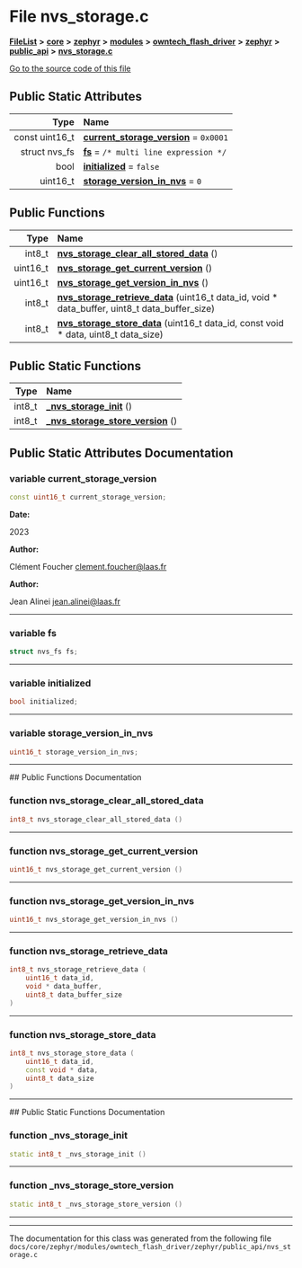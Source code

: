 

# File nvs\_storage.c



[**FileList**](files.md) **>** [**core**](dir_771164b9325b04f1442f7a3ffa8ecb89.md) **>** [**zephyr**](dir_09002e7ce91f09aeb040dfd1861a47f4.md) **>** [**modules**](dir_6d0fb8ab814c517e7f155fb837e32f72.md) **>** [**owntech\_flash\_driver**](dir_47b8019f52d29447200a9fe029247d2f.md) **>** [**zephyr**](dir_b20d16dae1dc20106d56014478318b72.md) **>** [**public\_api**](dir_ce5a725b60c8953eacf539a6c77604d3.md) **>** [**nvs\_storage.c**](nvs__storage_8c.md)

[Go to the source code of this file](nvs__storage_8c_source.md)


























## Public Static Attributes

| Type | Name |
| ---: | :--- |
|  const uint16\_t | [**current\_storage\_version**](#variable-current_storage_version)   = `0x0001`<br> |
|  struct nvs\_fs | [**fs**](#variable-fs)   = `/* multi line expression */`<br> |
|  bool | [**initialized**](#variable-initialized)   = `false`<br> |
|  uint16\_t | [**storage\_version\_in\_nvs**](#variable-storage_version_in_nvs)   = `0`<br> |














## Public Functions

| Type | Name |
| ---: | :--- |
|  int8\_t | [**nvs\_storage\_clear\_all\_stored\_data**](#function-nvs_storage_clear_all_stored_data) () <br> |
|  uint16\_t | [**nvs\_storage\_get\_current\_version**](#function-nvs_storage_get_current_version) () <br> |
|  uint16\_t | [**nvs\_storage\_get\_version\_in\_nvs**](#function-nvs_storage_get_version_in_nvs) () <br> |
|  int8\_t | [**nvs\_storage\_retrieve\_data**](#function-nvs_storage_retrieve_data) (uint16\_t data\_id, void \* data\_buffer, uint8\_t data\_buffer\_size) <br> |
|  int8\_t | [**nvs\_storage\_store\_data**](#function-nvs_storage_store_data) (uint16\_t data\_id, const void \* data, uint8\_t data\_size) <br> |


## Public Static Functions

| Type | Name |
| ---: | :--- |
|  int8\_t | [**\_nvs\_storage\_init**](#function-_nvs_storage_init) () <br> |
|  int8\_t | [**\_nvs\_storage\_store\_version**](#function-_nvs_storage_store_version) () <br> |


























## Public Static Attributes Documentation




### variable current\_storage\_version 

```C++
const uint16_t current_storage_version;
```





**Date:**

2023




**Author:**

Clément Foucher [clement.foucher@laas.fr](mailto:clement.foucher@laas.fr) 




**Author:**

Jean Alinei [jean.alinei@laas.fr](mailto:jean.alinei@laas.fr) 





        

<hr>



### variable fs 

```C++
struct nvs_fs fs;
```




<hr>



### variable initialized 

```C++
bool initialized;
```




<hr>



### variable storage\_version\_in\_nvs 

```C++
uint16_t storage_version_in_nvs;
```




<hr>
## Public Functions Documentation




### function nvs\_storage\_clear\_all\_stored\_data 

```C++
int8_t nvs_storage_clear_all_stored_data () 
```




<hr>



### function nvs\_storage\_get\_current\_version 

```C++
uint16_t nvs_storage_get_current_version () 
```




<hr>



### function nvs\_storage\_get\_version\_in\_nvs 

```C++
uint16_t nvs_storage_get_version_in_nvs () 
```




<hr>



### function nvs\_storage\_retrieve\_data 

```C++
int8_t nvs_storage_retrieve_data (
    uint16_t data_id,
    void * data_buffer,
    uint8_t data_buffer_size
) 
```




<hr>



### function nvs\_storage\_store\_data 

```C++
int8_t nvs_storage_store_data (
    uint16_t data_id,
    const void * data,
    uint8_t data_size
) 
```




<hr>
## Public Static Functions Documentation




### function \_nvs\_storage\_init 

```C++
static int8_t _nvs_storage_init () 
```




<hr>



### function \_nvs\_storage\_store\_version 

```C++
static int8_t _nvs_storage_store_version () 
```




<hr>

------------------------------
The documentation for this class was generated from the following file `docs/core/zephyr/modules/owntech_flash_driver/zephyr/public_api/nvs_storage.c`

